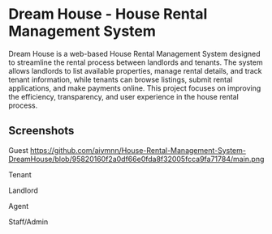 # Dream House - House Rental Management System

Dream House is a web-based House Rental Management System designed to streamline the rental process between landlords and tenants. The system allows landlords to list available properties, manage rental details, and track tenant information, while tenants can browse listings, submit rental applications, and make payments online. This project focuses on improving the efficiency, transparency, and user experience in the house rental process.

## Screenshots

Guest
https://github.com/aiymnn/House-Rental-Management-System-DreamHouse/blob/95820160f2a0df66e0fda8f32005fcca9fa71784/main.png

Tenant

Landlord

Agent

Staff/Admin
